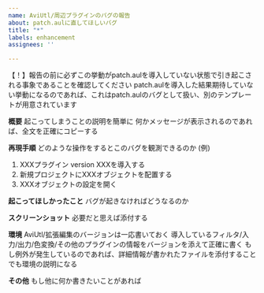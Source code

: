 ```yaml
---
name: AviUtl/周辺プラグインのバグの報告
about: patch.aulに直してほしいバグ
title: "*"
labels: enhancement
assignees: ''

---
```


【！】報告の前に必ずこの挙動がpatch.aulを導入していない状態で引き起こされる事象であることを確認してください
patch.aulを導入した結果期待していない挙動になるのであれば、これはpatch.aulのバグとして扱い、別のテンプレートが用意されています

**概要**
起こってしまうことの説明を簡単に
何かメッセージが表示されるのであれば、全文を正確にコピーする

**再現手順**
どのような操作をするとこのバグを観測できるのか
(例)
1. XXXプラグイン version XXXを導入する
2. 新規プロジェクトにXXXオブジェクトを配置する
3. XXXオブジェクトの設定を開く

**起こってほしかったこと**
バグが起きなければどうなるのか

**スクリーンショット**
必要だと思えば添付する

**環境**
AviUtl/拡張編集のバージョンは一応書いておく
導入しているフィルタ/入力/出力/色変換/その他のプラグインの情報をバージョンを添えて正確に書く
もし例外が発生しているのであれば、詳細情報が書かれたファイルを添付することでも環境の説明になる

**その他**
もし他に何か書きたいことがあれば
